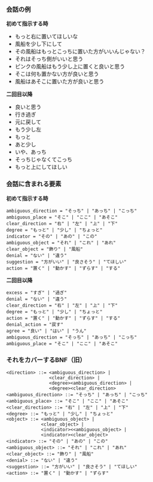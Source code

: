 ### 会話の例
**初めて指示する時**<br>
* もっと右に置いてほしいな
* 風船を少し下にして
* その風船はもっとこっちに置いた方がいいんじゃない？
* それはそっち側がいいと思う
* ピンクの風船はもう少し上に置くと良いと思う
* そこは何も置かない方が良いと思う
* 風船はあそこに置いた方が良いと思う

**二回目以降**<br>
* 良いと思う
* 行き過ぎ
* 元に戻して
* もう少し左
* もっと
* あと少し
* いや、あっち
* そっちじゃなくてこっち
* もっと上にしてほしい

### 会話に含まれる要素
**初めて指示する時**
```
ambiguous_direction = "そっち" | "あっち" | "こっち"
ambiguous_place = "そこ" | "ここ" | "あそこ"
clear_direction = "右" | "左" | "上" | "下"
degree = "もっと" | "少し" | "ちょっと"
indicator = "その" | "あの" | "この"
ambiguous_object = "それ" | "これ" | "あれ"
clear_object = "飾り" | "風船"
denial = "ない" | "違う"
suggestion = "方がいい" | "良さそう" | "てほしい"
action = "置く" | "動かす" | "ずらす" | "する"
```

**二回目以降**
```
excess = "すぎ" | "過ぎ"
denial = "ない" | "違う"
clear_direction = "右" | "左" | "上" | "下"
degree = "もっと" | "少し" | "ちょっと"
action = "置く" | "動かす" | "ずらす" | "する"
denial_action = "戻す"
agree = "良い" | "はい" | "うん"
ambiguous_direction = "そっち" | "あっち" | "こっち"
ambiguous_place = "そこ" | "ここ" | "あそこ"
```


### それをカバーするBNF（旧）
```
<direction> ::= <ambiguous_direction> |
                <clear_direction> |
                <degree><ambiguous_direction> |
                <degree><clear_direction>
<ambiguous_direction> ::= "そっち" | "あっち" | "こっち"
<ambiguous_place> ::= "そこ" | "ここ" | "あそこ"
<clear_direction> ::= "右" | "左" | "上" | "下"
<degree> ::= "もっと" | "少し" | "ちょっと"
<object> ::= <ambiguous_object> |
             <clear_object> |
             <indicator><<ambiguous_object> |
             <indicator><clear_object>
<indicator> ::= "その" | "あの" | "この"
<ambiguous_object> ::= "それ" | "これ" | "あれ"
<clear_object> ::= "飾り" | "風船"
<denial> ::= "ない" | "違う"
<suggestion> ::= "方がいい" | "良さそう" | "てほしい"
<action> ::= "置く" | "動かす" | "ずらす"
```
